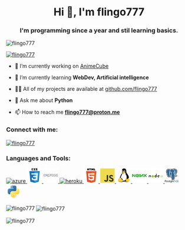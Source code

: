 <h1 align="center">Hi 👋, I'm flingo777</h1>
<h3 align="center">I'm programming since a year and stil learning basics.</h3>

<p align="left"> <img src="https://komarev.com/ghpvc/?username=flingo777&label=Profile%20views&color=0e75b6&style=flat" alt="flingo777" /> </p>

<p align="left"> <a href="https://github.com/ryo-ma/github-profile-trophy"><img src="https://github-profile-trophy.vercel.app/?username=flingo777" alt="flingo777" /></a> </p>

- 🔭 I’m currently working on [AnimeCube](https://charming-bat-cuff.cyclic.app/)

- 🌱 I’m currently learning **WebDev, Artificial intelligence**

- 👨‍💻 All of my projects are available at [github.com/flingo777](github.com/flingo777)

- 💬 Ask me about **Python**

- 📫 How to reach me **flingo777@proton.me**

<h3 align="left">Connect with me:</h3>
<p align="left">
<a href="https://stackoverflow.com/users/flingo777" target="blank"><img align="center" src="https://raw.githubusercontent.com/rahuldkjain/github-profile-readme-generator/master/src/images/icons/Social/stack-overflow.svg" alt="flingo777" height="30" width="40" /></a>
</p>

<h3 align="left">Languages and Tools:</h3>
<p align="left"> <a href="https://azure.microsoft.com/en-in/" target="_blank" rel="noreferrer"> <img src="https://www.vectorlogo.zone/logos/microsoft_azure/microsoft_azure-icon.svg" alt="azure" width="40" height="40"/> </a> <a href="https://www.w3schools.com/css/" target="_blank" rel="noreferrer"> <img src="https://raw.githubusercontent.com/devicons/devicon/master/icons/css3/css3-original-wordmark.svg" alt="css3" width="40" height="40"/> </a> <a href="https://expressjs.com" target="_blank" rel="noreferrer"> <img src="https://raw.githubusercontent.com/devicons/devicon/master/icons/express/express-original-wordmark.svg" alt="express" width="40" height="40"/> </a> <a href="https://heroku.com" target="_blank" rel="noreferrer"> <img src="https://www.vectorlogo.zone/logos/heroku/heroku-icon.svg" alt="heroku" width="40" height="40"/> </a> <a href="https://www.w3.org/html/" target="_blank" rel="noreferrer"> <img src="https://raw.githubusercontent.com/devicons/devicon/master/icons/html5/html5-original-wordmark.svg" alt="html5" width="40" height="40"/> </a> <a href="https://developer.mozilla.org/en-US/docs/Web/JavaScript" target="_blank" rel="noreferrer"> <img src="https://raw.githubusercontent.com/devicons/devicon/master/icons/javascript/javascript-original.svg" alt="javascript" width="40" height="40"/> </a> <a href="https://www.linux.org/" target="_blank" rel="noreferrer"> <img src="https://raw.githubusercontent.com/devicons/devicon/master/icons/linux/linux-original.svg" alt="linux" width="40" height="40"/> </a> <a href="https://www.nginx.com" target="_blank" rel="noreferrer"> <img src="https://raw.githubusercontent.com/devicons/devicon/master/icons/nginx/nginx-original.svg" alt="nginx" width="40" height="40"/> </a> <a href="https://nodejs.org" target="_blank" rel="noreferrer"> <img src="https://raw.githubusercontent.com/devicons/devicon/master/icons/nodejs/nodejs-original-wordmark.svg" alt="nodejs" width="40" height="40"/> </a> <a href="https://www.postgresql.org" target="_blank" rel="noreferrer"> <img src="https://raw.githubusercontent.com/devicons/devicon/master/icons/postgresql/postgresql-original-wordmark.svg" alt="postgresql" width="40" height="40"/> </a> <a href="https://www.python.org" target="_blank" rel="noreferrer"> <img src="https://raw.githubusercontent.com/devicons/devicon/master/icons/python/python-original.svg" alt="python" width="40" height="40"/> </a> </p>

<p><img align="left" src="https://github-readme-stats.vercel.app/api/top-langs?username=flingo777&show_icons=true&locale=en&layout=compact&theme=tokyonight" alt="flingo777" /></p>

<p>&nbsp;<img align="center" src="https://github-readme-stats.vercel.app/api?username=flingo777&show_icons=true&locale=en&theme=tokyonight" alt="flingo777" /></p>

<p><img align="center" src="https://github-readme-streak-stats.herokuapp.com/?user=flingo777&theme=tokyonight" alt="flingo777" /></p>
